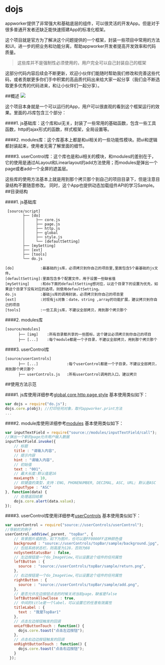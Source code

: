 # dojs
appworker提供了非常强大和基础底层的组件，可以很灵活的开发App。但是对于很多普通开发者还缺乏能快速搭建App的标准化框架。

这个项目就是官方为了解决这个问题提供的一个框架，封装一些项目中常用的方法和UI，进一步的把业务和功能分离，帮助appworker开发者提高开发效率和代码质量。

> 这些库并不是强制性必须使用的，用户完全可以自己封装自己的框架

这部分代码内容后续会不断更新，欢迎小伙伴们能随时帮助我们修改和完善这些代码，或者贡献更多你们手中积累的高品质代码出来给大家一起分享（我们会不断选取更多优秀的代码进来，和让小伙伴们一起分享）。

##概述
![](http://doc.deviceone.net/web/img/20161215/04726244a4a848e7b8a08dac13362695.png)

这个项目本身就是一个可以运行的App，用户可以很直观的看到这个框架运行的效果。里面的JS库包含三个部分：

####1. js基础库：这个库和ui无关，封装了一些常用的基础函数，包含一些工具函数，http的ajax形式的函数，样式框架，全局设置等。
  
####2. modules库：这个库基本上都是和ui相关的一些功能性模块。把ui和逻辑都封装起来，使用者无需了解里面的细节。

####3. userControl库：这个库也是和ui相关的模块，和modules的差别在于，它的使用是通过ALayout和Linearlayout的add方法使用；而modules是弹出一个page或者add一个全屏的遮盖层。

这些库的使用方法基本上就是用到那个拷贝那个到自己的项目目录下，但是注意目录结构不要随意修改。
同时，这个App也提供动态加载组件API的学习Sample。
##目录结构

####1. js基础库

```
 [source/script]
        ├── [do]
        │     ├── core.js 
        │     ├── page.js
        │     ├── http.js
        │     ├── global 
        │     ├── style.js
        │     └── [defaultSetting]
        ├── [mySetting]
        ├── [ext]
        ├── [tools]
        └── do.js
```

    [do]            :最基础的js库，必须拷贝到你自己的项目里,里面包含5个最基础的js文件。
    [defaultSetting]:里面包含多个配置文件，用于设置一些缺省值    
    [mySetting]     :和do下面的defaultSetting想对应，以这个目录下的设置为优先，如果这个目录下没有对应的选项，则使用defaultSetting。      
    do.js           :基础js库的调用封装，必须拷贝到你自己的项目里
    [ext]           :对现有js对象：date，string ,array的功能扩展，建议拷贝到你自己的项目
    [tools]         :一些工具js库，不建议全部拷贝，用到那个拷贝那个
              

####2. modules库

```
[source/modules]
      ├── [img]    :所有目录都共享的一些图标，这个建议必须拷贝到你自己的项目
      ├── [...]    :每个module都是一个子目录，不建议全部拷贝，用到那个拷贝那个
```

####3. userControl库

```
[source/userControls]
      ├── [...]             :每个userControl都是一个子目录，不建议全部拷贝，用到那个拷贝那个
      ├── userControls.js   :所有userControl调用的入口，建议拷贝
```

##使用方法示范

####1. js库使用详细参考[global](https://github.com/do-js/dojs/tree/master/source/samples/script/dojs/global),[core](https://github.com/do-js/dojs/tree/master/source/samples/script/dojs/core),[http](https://github.com/do-js/dojs/tree/master/source/samples/script/dojs/http),[page](https://github.com/do-js/dojs/tree/master/source/samples/script/dojs/page),[style](https://github.com/do-js/dojs/tree/master/source/samples/script/dojs/style)
基本使用类似如下：

```JavaScript
var dojs = require("do.js");
dojs.core.p(obj); //打印任何对象，取代appworker.print方法
...
```

####2. module库使用详细参考[modules](https://github.com/do-js/dojs/tree/master/source/samples/modules)
基本使用类似如下：

```JavaScript
var inputTextField = require("source://modules/inputTextField/call");
//弹出一个新的page允许用户输入数据
inputTextField.invoke({
    // 标题
    title : "请输入内容",
    // 提示内容
    hint : "请输入内容",
    // 初始值
    text : "001",
    // 最大长度:默认值是16
    maxLength : 10,
    // 软键盘的类型，支持：ENG, PHONENUMBER, DECIMAL, ASC, URL; 默认是ASC
    inputType : "ASC"
}, function(data) {
    // 处理返回结果
    dojs.core.alert(data.value);
});

```

####3. userControl库使用详细参考[userControls](https://github.com/do-js/dojs/tree/master/source/samples/userControls)
基本使用类似如下：

```JavaScript
var userControl = require("source://userControls/userControl");
//导航栏的例子
userControl.addView(_parent, "topBar", {
    // 背景图片或颜色，如下为图片，也可以是FF0000FF这种颜色值
    background : "source://userControls/topBar/sample/background.jpg",
    // 包括系统状态栏，则高度为128，否则为88
    noSystemStatusBar : false,
    // 左边按钮是一个do_ImageView,可以设置这个组件的任何属性
    leftButton : {
      source : "source://userControls/topBar/sample/return.png",
    },
    // 右边按钮是一个do_ImageView,可以设置这个组件的任何属性
    rightButton : {
      source : "source://userControls/topBar/sample/add.png",
    },
    // 是否允许左边按钮点击的时候关闭当前page，缺省是false
    leftButtonAllowClose : true,
    // 中间的title是一个label，可以设置它的任意有效属性
    titleLabel : {
      text : "我是TopBar1"
    },
    // 点击左边按钮触发的回调
    onLeftButtonTouch : function() {
      dojs.core.toast("点击左边按钮");
    },
    // 点击右边边按钮触发的回调
    onRightButtonTouch : function() {
      dojs.core.toast("点击右边按钮");
    }
  });

```



